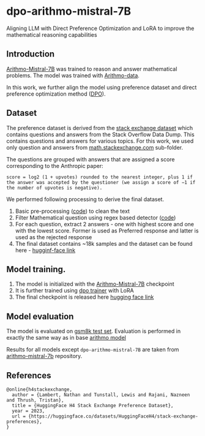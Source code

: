 # dpo-arithmo-mistral-7B
Aligning LLM with Direct Preference Optimization and LoRA to improve the mathematical reasoning capabilities

## Introduction
[Arithmo-Mistral-7B](https://github.com/akjindal53244/Arithmo-Mistral-7B) was trained to reason and answer mathematical problems. The model was trained with [Arithmo-data](https://huggingface.co/datasets/akjindal53244/Arithmo-Data).

In this work, we further align the model using preference dataset and direct preference optimization method ([DPO](https://arxiv.org/abs/2305.18290)).

## Dataset
The preference dataset is derived from the [stack exchange dataset](https://huggingface.co/datasets/HuggingFaceH4/stack-exchange-preferences) which contains questions and answers from the Stack Overflow Data Dump. This contains questions and answers for various topics. For this work, we used only question and answers from [math.stackexchange.com](https://huggingface.co/datasets/HuggingFaceH4/stack-exchange-preferences/tree/main/data/math.meta.stackexchange.com) sub-folder.

The questions are grouped with answers that are assigned a score corresponding to the Anthropic paper:
```
score = log2 (1 + upvotes) rounded to the nearest integer, plus 1 if the answer was accepted by the questioner (we assign a score of −1 if the number of upvotes is negative).
```

We performed following processing to derive the final dataset.
1) Basic pre-processing ([code](https://github.com/PraveenSH/dpo-arithmo-mistral-7B/blob/main/src/data_processing/stack_exchange_data.py)) to clean the text
2) Filter Mathematical question using regex based detector ([code](https://github.com/PraveenSH/dpo-arithmo-mistral-7B/blob/main/src/data_processing/stack_exchange_data.py))
3) For each question, extract 2 answers - one with highest score and one with the lowest score. Former is used as Preferred response and latter is used as the rejected response
4) The final dataset contains ~18k samples and the dataset can be found here - [hugginf-face link]()

## Model training.
1) The model is initialized with the [Arithmo-Mistral-7B](https://huggingface.co/akjindal53244/Arithmo-Mistral-7B) checkpoint
2) It is further trained using [dpo trainer](https://huggingface.co/docs/trl/main/en/dpo_trainer) with LoRA
3) The final checkpoint is released here [hugging face link]()

## Model evaluation
The model is evaluated on [gsm8k test set](https://huggingface.co/datasets/gsm8k/viewer/main/test). Evaluation is performed in exactly the same way as in base [arithmo model](https://github.com/akjindal53244/Arithmo-Mistral-7B)

Results for all models except `dpo-arithmo-mistral-7B` are taken from [arithmo-mistral-7b](https://github.com/akjindal53244/Arithmo-Mistral-7B) repository.

## References

```
@online{h4stackexchange,
  author = {Lambert, Nathan and Tunstall, Lewis and Rajani, Nazneen and Thrush, Tristan},
  title = {HuggingFace H4 Stack Exchange Preference Dataset},
  year = 2023,
  url = {https://huggingface.co/datasets/HuggingFaceH4/stack-exchange-preferences},
}
```

